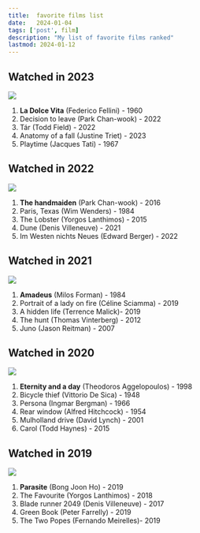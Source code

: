 ```yaml
---
title:  favorite films list
date:   2024-01-04
tags: ['post', film]
description: "My list of favorite films ranked"
lastmod: 2024-01-12
---
```


## Watched in 2023

![](images/dolcevita.jpg)

1. **La Dolce Vita** (Federico Fellini) - 1960
2. Decision to leave (Park Chan-wook) - 2022
3. Tár (Todd Field) - 2022
4. Anatomy of a fall (Justine Triet) - 2023
5. Playtime (Jacques Tati) - 1967


## Watched in 2022

![](images/handmaiden.jpg)

1. **The handmaiden** (Park Chan-wook) - 2016
2. Paris, Texas (Wim Wenders) - 1984
3. The Lobster (Yorgos Lanthimos) - 2015
4. Dune (Denis Villeneuve) - 2021
5. Im Westen nichts Neues (Edward Berger) - 2022


## Watched in 2021

![](images/amadeus.jpg)

1. **Amadeus** (Milos Forman) - 1984
2. Portrait of a lady on fire (Céline Sciamma) - 2019
3. A hidden life (Terrence Malick)- 2019
4. The hunt (Thomas Vinterberg) - 2012
5. Juno (Jason Reitman) - 2007


## Watched in 2020

![](images/eternity.jpg)

1. **Eternity and a day** (Theodoros Aggelopoulos) - 1998
2. Bicycle thief (Vittorio De Sica) - 1948
3. Persona (Ingmar Bergman) - 1966
4. Rear window (Alfred Hitchcock) - 1954
5. Mulholland drive (David Lynch) - 2001
6. Carol (Todd Haynes) - 2015


## Watched in 2019

![](images/parasite.jpg)

1. **Parasite** (Bong Joon Ho) - 2019
2. The Favourite (Yorgos Lanthimos) - 2018
3. Blade runner 2049 (Denis Villeneuve) - 2017
4. Green Book (Peter Farrelly) - 2019
5. The Two Popes (Fernando Meirelles)- 2019

